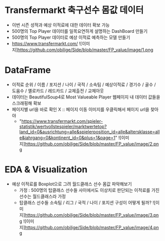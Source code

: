 # Transfermarkt 축구선수 몸값 데이터
- 이번 시즌 성적과 예상 이적료에 대한 데이터 확보 가능
- 500명의 Top Player 데이터를 일목요연하게 설명하는 DashBoard 만들기
- 500명의 Top Player 데이터로 예상 이적료 예측하는 모델 만들기
- https://www.transfermarkt.com/
![이미지]https://github.com/obilige/Side/blob/master/FP_value/image/1.png

# DataFrame
- 이적료 순위 / 이름 / 포지션 / 나이 / 국적 / 소속팀 / 예상이적료 / 경기수 / 골수 / 도움수 / 옐로카드 / 레드카드 / 교체출전 / 교체아웃
- 데이터는 BeautifulSoup4로 Most Valueable Player 웹페이지 내 데이터 값들을 스크래핑해 확보
- 페이지별 url을 바로 확인 X :: 페이지 이동 이미지를 우클릭해서 페이지 url을 찾아야
    + "https://www.transfermarkt.com/spieler-statistik/wertvollstespieler/marktwertetop?land_id=0&ausrichtung=alle&spielerposition_id=alle&altersklasse=alle&jahrgang=0&kontinent_id=0&plus=1&page=1"
![이미지]https://github.com/obilige/Side/blob/master/FP_value/image/2.png

# EDA & Visualization
- 예상 이적료를 Boxplot으로 그려 월드클래스 선수 몸값 파악해보기
    + 가정 : 500명의 탑클래스 선수들 사이에서도 이상치로 판단되는 이적료를 가진 선수는 월드클래스라 가정
    + 탑클래스 선수들 소속팀 / 리그 / 국적 / 나이 / 포지션 구성이 어떻게 될까?
![이미지]https://github.com/obilige/Side/blob/master/FP_value/image/3.png
![이미지]https://github.com/obilige/Side/blob/master/FP_value/image/4.png